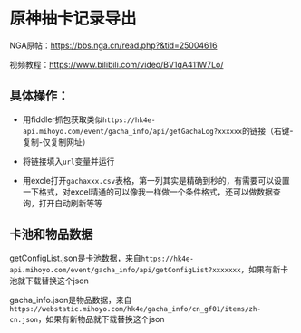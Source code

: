 # 原神抽卡记录导出

NGA原帖：https://bbs.nga.cn/read.php?&tid=25004616

视频教程：https://www.bilibili.com/video/BV1qA411W7Lo/

## 具体操作：

- 用fiddler抓包获取类似`https://hk4e-api.mihoyo.com/event/gacha_info/api/getGachaLog?xxxxxx`的链接（右键-复制-仅复制网址）

- 将链接填入`url`变量并运行

- 用excle打开`gachaxxx.csv`表格，第一列其实是精确到秒的，有需要可以设置一下格式，对excel精通的可以像我一样做一个条件格式，还可以做数据查询，打开自动刷新等等

## 卡池和物品数据

getConfigList.json是卡池数据，来自`https://hk4e-api.mihoyo.com/event/gacha_info/api/getConfigList?xxxxxxx`，如果有新卡池就下载替换这个json

gacha_info.json是物品数据，来自`https://webstatic.mihoyo.com/hk4e/gacha_info/cn_gf01/items/zh-cn.json`，如果有新物品就下载替换这个json
